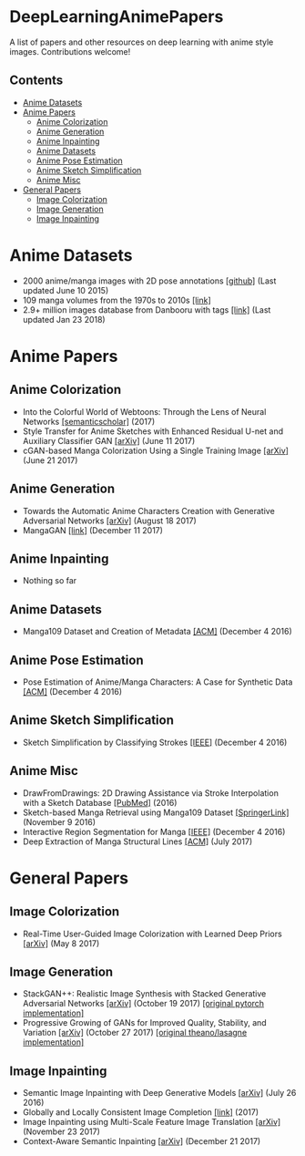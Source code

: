 # DeepLearningAnimePapers
A list of papers and other resources on deep learning with anime style images.
Contributions welcome!

## Contents
- [Anime Datasets](#anime-datsets)
- [Anime Papers](#anime-papers)
  - [Anime Colorization](#anime-colorization)
  - [Anime Generation](#anime-generation)
  - [Anime Inpainting](#anime-inpainting)
  - [Anime Datasets](#anime-datasets)
  - [Anime Pose Estimation](#anime-pose-estimation)
  - [Anime Sketch Simplification](#anime-sketch-simplifcation)
  - [Anime Misc](#anime-misc)
- [General Papers](#general-papers)
  - [Image Colorization](#image-colorization)
  - [Image Generation](#image-generation)
  - [Image Inpainting](#image-inpainting)

# Anime Datasets
- 2000 anime/manga images with 2D pose annotations [[github]](https://github.com/dragonmeteor/AnimeDrawingsDataset) (Last updated June 10 2015)
- 109 manga volumes from the 1970s to 2010s [[link]](http://www.manga109.org/en/)
- 2.9+ million images database from Danbooru with tags [[link]](https://www.gwern.net/Danbooru2017) (Last updated Jan 23 2018)

# Anime Papers
## Anime Colorization
- Into the Colorful World of Webtoons: Through the Lens of Neural Networks [[semanticscholar]](https://www.semanticscholar.org/paper/Into-the-Colorful-World-of-Webtoons-Through-the-Le-Cinarel-Zhang/341d3329284158ba729dad88bbb59470655a97f8) (2017)
- Style Transfer for Anime Sketches with Enhanced Residual U-net and Auxiliary Classifier GAN [[arXiv]](https://arxiv.org/abs/1706.03319) (June 11 2017)
- cGAN-based Manga Colorization Using a Single Training Image [[arXiv]](https://arxiv.org/abs/1706.06918) (June 21 2017)

## Anime Generation
- Towards the Automatic Anime Characters Creation with Generative Adversarial Networks [[arXiv]](https://arxiv.org/abs/1708.05509) (August 18 2017)
- MangaGAN [[link]](https://towardsdatascience.com/mangagan-8362f06b9625) (December 11 2017)

## Anime Inpainting
- Nothing so far

## Anime Datasets
- Manga109 Dataset and Creation of Metadata [[ACM]](https://dl.acm.org/citation.cfm?doid=3011549.3011551) (December 4 2016)

## Anime Pose Estimation
- Pose Estimation of Anime/Manga Characters: A Case for Synthetic Data [[ACM]](https://dl.acm.org/citation.cfm?id=3011552) (December 4 2016)

## Anime Sketch Simplification
- Sketch Simplification by Classifying Strokes [[IEEE]](http://ieeexplore.ieee.org/stamp/stamp.jsp?arnumber=7899777) (December 4 2016)

## Anime Misc
- DrawFromDrawings: 2D Drawing Assistance via Stroke Interpolation with a Sketch Database [[PubMed]](https://www.ncbi.nlm.nih.gov/pubmed/27101610) (2016)
- Sketch-based Manga Retrieval using Manga109 Dataset [[SpringerLink]](https://link.springer.com/article/10.1007%2Fs11042-016-4020-z) (November 9 2016)
- Interactive Region Segmentation for Manga [[IEEE]](http://ieeexplore.ieee.org/document/7899993/) (December 4 2016)
- Deep Extraction of Manga Structural Lines [[ACM]](https://dl.acm.org/citation.cfm?id=3073675) (July 2017)

# General Papers
## Image Colorization
- Real-Time User-Guided Image Colorization with Learned Deep Priors [[arXiv]](https://arxiv.org/abs/1705.02999) (May 8 2017)

## Image Generation
- StackGAN++: Realistic Image Synthesis with Stacked Generative Adversarial Networks [[arXiv]](https://arxiv.org/abs/1710.10916) (October 19 2017) [[original pytorch implementation]](https://github.com/hanzhanggit/StackGAN-v2)
- Progressive Growing of GANs for Improved Quality, Stability, and Variation [[arXiv]](https://arxiv.org/abs/1710.10196) (October 27 2017) [[original theano/lasagne implementation]](https://github.com/tkarras/progressive_growing_of_gans)

## Image Inpainting
- Semantic Image Inpainting with Deep Generative Models [[arXiv]](https://arxiv.org/abs/1607.07539) (July 26 2016)
- Globally and Locally Consistent Image Completion [[link]](http://hi.cs.waseda.ac.jp/~iizuka/projects/completion/en/) (2017)
- Image Inpainting using Multi-Scale Feature Image Translation [[arXiv]](https://arxiv.org/abs/1711.08590) (November 23 2017)
- Context-Aware Semantic Inpainting [[arXiv]](https://arxiv.org/abs/1712.07778) (December 21 2017)